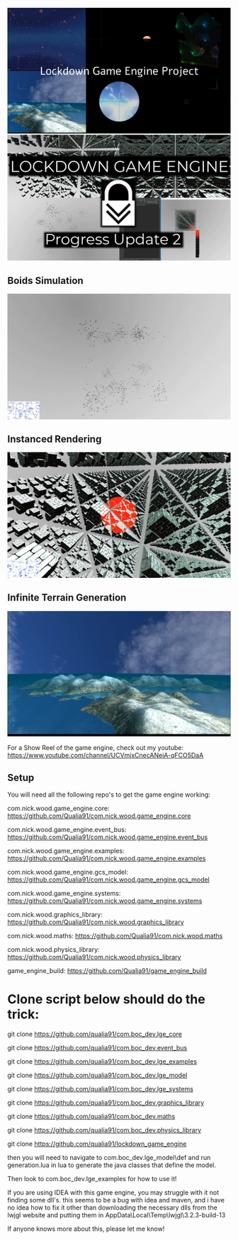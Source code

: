 ![Show Reel](images/titleScreen.png?raw=true)
![Show Reel](images/progress2thumbnail.png?raw=true)

## Boids Simulation
![Infinite Terrain Generation](images/boidsStill.png?raw=true)
## Instanced Rendering
![Infinite Terrain Generation](images/instanceStill.png?raw=true)
## Infinite Terrain Generation
![Infinite Terrain Generation](images/teraainGenOverview.png?raw=true)

For a Show Reel of the game engine, check out my youtube:
https://www.youtube.com/channel/UCVmjxCnecANeiA-qFCO5DaA

## Setup
You will need all the following repo's to get the game engine working:

com.nick.wood.game_engine.core: https://github.com/Qualia91/com.nick.wood.game_engine.core

com.nick.wood.game_engine.event_bus: https://github.com/Qualia91/com.nick.wood.game_engine.event_bus

com.nick.wood.game_engine.examples: https://github.com/Qualia91/com.nick.wood.game_engine.examples

com.nick.wood.game_engine.gcs_model: https://github.com/Qualia91/com.nick.wood.game_engine.gcs_model

com.nick.wood.game_engine.systems: https://github.com/Qualia91/com.nick.wood.game_engine.systems

com.nick.wood.graphics_library: https://github.com/Qualia91/com.nick.wood.graphics_library

com.nick.wood.maths: https://github.com/Qualia91/com.nick.wood.maths

com.nick.wood.physics_library: https://github.com/Qualia91/com.nick.wood.physics_library

game_engine_build: https://github.com/Qualia91/game_engine_build

# Clone script below should do the trick:

git clone https://github.com/qualia91/com.boc_dev.lge_core

git clone https://github.com/qualia91/com.boc_dev.event_bus

git clone https://github.com/qualia91/com.boc_dev.lge_examples

git clone https://github.com/qualia91/com.boc_dev.lge_model

git clone https://github.com/qualia91/com.boc_dev.lge_systems

git clone https://github.com/qualia91/com.boc_dev.graphics_library

git clone https://github.com/qualia91/com.boc_dev.maths

git clone https://github.com/qualia91/com.boc_dev.physics_library

git clone https://github.com/qualia91/lockdown_game_engine

then you will need to navigate to com.boc_dev.lge_model\def and run generation.lua in lua to generate the java classes that define the model.

Then look to com.boc_dev.lge_examples for how to use it!

If you are using IDEA with this game engine, you may struggle with it not finding some dll's. this seems to be a bug with idea and maven, and i have no idea how to fix it other than downloading the necessary dlls from the lwjgl website and putting them in AppData\Local\Temp\lwjgl\3.2.3-build-13

If anyone knows more about this, please let me know!

